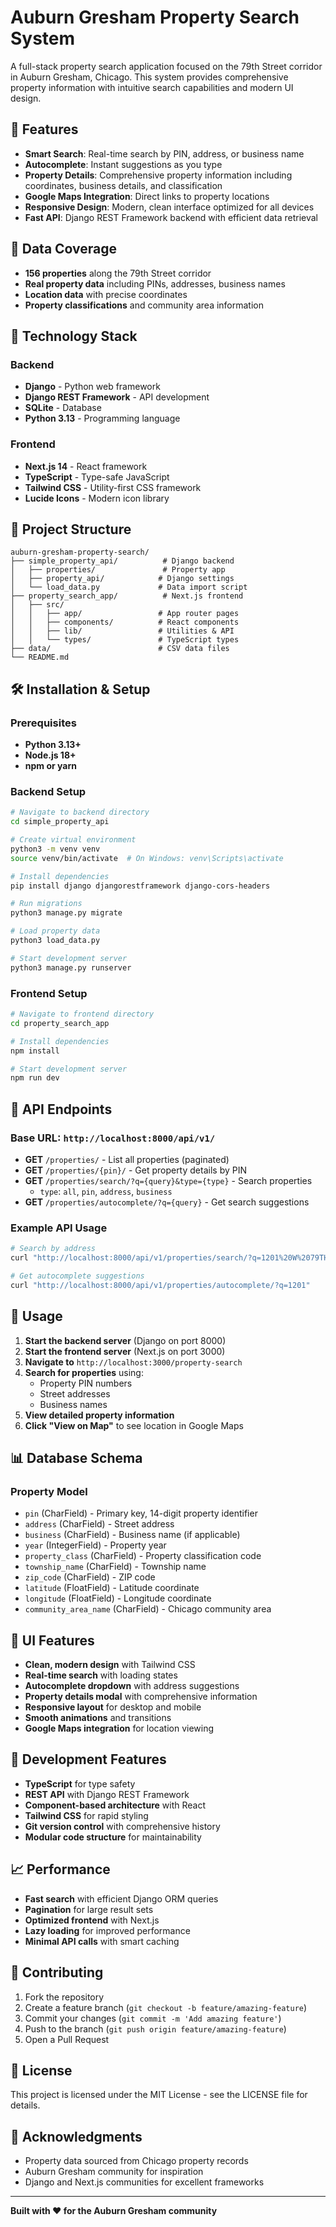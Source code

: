 # Auburn Gresham Property Search System

A full-stack property search application focused on the 79th Street corridor in Auburn Gresham, Chicago. This system provides comprehensive property information with intuitive search capabilities and modern UI design.

## 🌟 Features

- **Smart Search**: Real-time search by PIN, address, or business name
- **Autocomplete**: Instant suggestions as you type
- **Property Details**: Comprehensive property information including coordinates, business details, and classification
- **Google Maps Integration**: Direct links to property locations
- **Responsive Design**: Modern, clean interface optimized for all devices
- **Fast API**: Django REST Framework backend with efficient data retrieval

## 🏢 Data Coverage

- **156 properties** along the 79th Street corridor
- **Real property data** including PINs, addresses, business names
- **Location data** with precise coordinates
- **Property classifications** and community area information

## 🚀 Technology Stack

### Backend
- **Django** - Python web framework
- **Django REST Framework** - API development
- **SQLite** - Database
- **Python 3.13** - Programming language

### Frontend
- **Next.js 14** - React framework
- **TypeScript** - Type-safe JavaScript
- **Tailwind CSS** - Utility-first CSS framework
- **Lucide Icons** - Modern icon library

## 📁 Project Structure

```
auburn-gresham-property-search/
├── simple_property_api/          # Django backend
│   ├── properties/               # Property app
│   ├── property_api/            # Django settings
│   └── load_data.py             # Data import script
├── property_search_app/          # Next.js frontend
│   ├── src/
│   │   ├── app/                 # App router pages
│   │   ├── components/          # React components
│   │   ├── lib/                 # Utilities & API
│   │   └── types/               # TypeScript types
├── data/                        # CSV data files
└── README.md
```

## 🛠️ Installation & Setup

### Prerequisites
- **Python 3.13+**
- **Node.js 18+**
- **npm or yarn**

### Backend Setup
```bash
# Navigate to backend directory
cd simple_property_api

# Create virtual environment
python3 -m venv venv
source venv/bin/activate  # On Windows: venv\Scripts\activate

# Install dependencies
pip install django djangorestframework django-cors-headers

# Run migrations
python3 manage.py migrate

# Load property data
python3 load_data.py

# Start development server
python3 manage.py runserver
```

### Frontend Setup
```bash
# Navigate to frontend directory
cd property_search_app

# Install dependencies
npm install

# Start development server
npm run dev
```

## 🔧 API Endpoints

### Base URL: `http://localhost:8000/api/v1/`

- **GET** `/properties/` - List all properties (paginated)
- **GET** `/properties/{pin}/` - Get property details by PIN
- **GET** `/properties/search/?q={query}&type={type}` - Search properties
  - `type`: `all`, `pin`, `address`, `business`
- **GET** `/properties/autocomplete/?q={query}` - Get search suggestions

### Example API Usage
```bash
# Search by address
curl "http://localhost:8000/api/v1/properties/search/?q=1201%20W%2079TH%20ST&type=address"

# Get autocomplete suggestions
curl "http://localhost:8000/api/v1/properties/autocomplete/?q=1201"
```

## 🎯 Usage

1. **Start the backend server** (Django on port 8000)
2. **Start the frontend server** (Next.js on port 3000)
3. **Navigate to** `http://localhost:3000/property-search`
4. **Search for properties** using:
   - Property PIN numbers
   - Street addresses
   - Business names
5. **View detailed property information**
6. **Click "View on Map"** to see location in Google Maps

## 📊 Database Schema

### Property Model
- `pin` (CharField) - Primary key, 14-digit property identifier
- `address` (CharField) - Street address
- `business` (CharField) - Business name (if applicable)
- `year` (IntegerField) - Property year
- `property_class` (CharField) - Property classification code
- `township_name` (CharField) - Township name
- `zip_code` (CharField) - ZIP code
- `latitude` (FloatField) - Latitude coordinate
- `longitude` (FloatField) - Longitude coordinate
- `community_area_name` (CharField) - Chicago community area

## 🎨 UI Features

- **Clean, modern design** with Tailwind CSS
- **Real-time search** with loading states
- **Autocomplete dropdown** with address suggestions
- **Property details modal** with comprehensive information
- **Responsive layout** for desktop and mobile
- **Smooth animations** and transitions
- **Google Maps integration** for location viewing

## 🔧 Development Features

- **TypeScript** for type safety
- **REST API** with Django REST Framework
- **Component-based architecture** with React
- **Tailwind CSS** for rapid styling
- **Git version control** with comprehensive history
- **Modular code structure** for maintainability

## 📈 Performance

- **Fast search** with efficient Django ORM queries
- **Pagination** for large result sets
- **Optimized frontend** with Next.js
- **Lazy loading** for improved performance
- **Minimal API calls** with smart caching

## 🤝 Contributing

1. Fork the repository
2. Create a feature branch (`git checkout -b feature/amazing-feature`)
3. Commit your changes (`git commit -m 'Add amazing feature'`)
4. Push to the branch (`git push origin feature/amazing-feature`)
5. Open a Pull Request

## 📝 License

This project is licensed under the MIT License - see the LICENSE file for details.

## 🙏 Acknowledgments

- Property data sourced from Chicago property records
- Auburn Gresham community for inspiration
- Django and Next.js communities for excellent frameworks

---

**Built with ❤️ for the Auburn Gresham community** 
